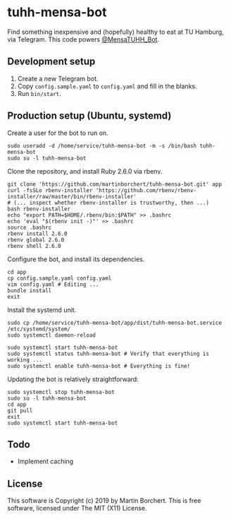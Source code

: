 # tuhh-mensa-bot

Find something inexpensive and (hopefully) healthy to eat at TU Hamburg,
via Telegram. This code powers [@MensaTUHH_Bot][tg-link].

[tg-link]: https://t.me/MensaTUHH_Bot

## Development setup

1. Create a new Telegram bot.
2. Copy `config.sample.yaml` to `config.yaml` and fill in the blanks.
3. Run `bin/start`.

## Production setup (Ubuntu, systemd)

Create a user for the bot to run on.
```
sudo useradd -d /home/service/tuhh-mensa-bot -m -s /bin/bash tuhh-mensa-bot
sudo su -l tuhh-mensa-bot
```

Clone the repository, and install Ruby 2.6.0 via rbenv.
```
git clone 'https://github.com/martinborchert/tuhh-mensa-bot.git' app
curl -fsSLo rbenv-installer 'https://github.com/rbenv/rbenv-installer/raw/master/bin/rbenv-installer'
# (... inspect whether rbenv-installer is trustworthy, then ...)
bash rbenv-installer
echo "export PATH=$HOME/.rbenv/bin:$PATH" >> .bashrc
echo 'eval "$(rbenv init -)"' >> .bashrc
source .bashrc
rbenv install 2.6.0
rbenv global 2.6.0
rbenv shell 2.6.0
```

Configure the bot, and install its dependencies.
```
cd app
cp config.sample.yaml config.yaml
vim config.yaml # Editing ...
bundle install
exit
```

Install the systemd unit.
```
sudo cp /home/service/tuhh-mensa-bot/app/dist/tuhh-mensa-bot.service /etc/systemd/system/
sudo systemctl daemon-reload

sudo systemctl start tuhh-mensa-bot
sudo systemctl status tuhh-mensa-bot # Verify that everything is working ...
sudo systemctl enable tuhh-mensa-bot # Everything is fine!
```

Updating the bot is relatively straightforward:
```
sudo systemctl stop tuhh-mensa-bot
sudo su -l tuhh-mensa-bot
cd app
git pull
exit
sudo systemctl start tuhh-mensa-bot
```

## Todo

- Implement caching

## License

This software is Copyright (c) 2019 by Martin Borchert.
This is free software, licensed under The MIT (X11) License.
